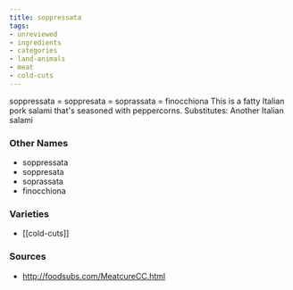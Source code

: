 ```yaml
---
title: soppressata
tags:
- unreviewed
- ingredients
- categories
- land-animals
- meat
- cold-cuts
---
```

soppressata = soppresata = soprassata = finocchiona This is a fatty Italian pork salami that's seasoned with peppercorns. Substitutes: Another Italian salami

### Other Names

* soppressata
* soppresata
* soprassata
* finocchiona

### Varieties

* [[cold-cuts]]

### Sources
* http://foodsubs.com/MeatcureCC.html
